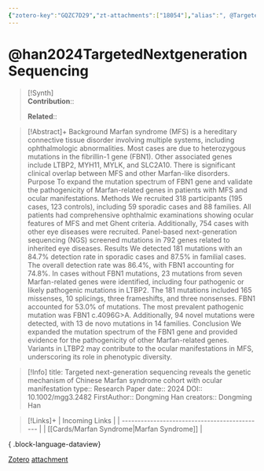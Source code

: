 ```yaml
---
{"zotero-key":"GQZC7D29","zt-attachments":["18054"],"alias":", @Targeted next-generation sequencing reveals the genetic mechanism of Chinese Marfan syndrome cohort with ocular manifestation","keywords":["de novo","FBN1 gene","Marfan syndrome (MFS)","Marfan-like disorders","Marfan-related gene","panel-based next-generation sequencing (NGS)"],"FirstAuthor":"[[ Dongming Han]]","tags":["source/researchpaper"],"dg-publish":true,"permalink":"/sources/han2024-targeted-nextgeneration-sequencing/","dgPassFrontmatter":true}
---
```


# @han2024TargetedNextgenerationSequencing

>[!Synth]  
>**Contribution**::  
>  
>**Related**:: 
>  

> [!Abstract]+
> Background Marfan syndrome (MFS) is a hereditary connective tissue disorder involving multiple systems, including ophthalmologic abnormalities. Most cases are due to heterozygous mutations in the fibrillin-1 gene (FBN1). Other associated genes include LTBP2, MYH11, MYLK, and SLC2A10. There is significant clinical overlap between MFS and other Marfan-like disorders. Purpose To expand the mutation spectrum of FBN1 gene and validate the pathogenicity of Marfan-related genes in patients with MFS and ocular manifestations. Methods We recruited 318 participants (195 cases, 123 controls), including 59 sporadic cases and 88 families. All patients had comprehensive ophthalmic examinations showing ocular features of MFS and met Ghent criteria. Additionally, 754 cases with other eye diseases were recruited. Panel-based next-generation sequencing (NGS) screened mutations in 792 genes related to inherited eye diseases. Results We detected 181 mutations with an 84.7% detection rate in sporadic cases and 87.5% in familial cases. The overall detection rate was 86.4%, with FBN1 accounting for 74.8%. In cases without FBN1 mutations, 23 mutations from seven Marfan-related genes were identified, including four pathogenic or likely pathogenic mutations in LTBP2. The 181 mutations included 165 missenses, 10 splicings, three frameshifts, and three nonsenses. FBN1 accounted for 53.0% of mutations. The most prevalent pathogenic mutation was FBN1 c.4096G>A. Additionally, 94 novel mutations were detected, with 13 de novo mutations in 14 families. Conclusion We expanded the mutation spectrum of the FBN1 gene and provided evidence for the pathogenicity of other Marfan-related genes. Variants in LTBP2 may contribute to the ocular manifestations in MFS, underscoring its role in phenotypic diversity.

> [!Info]
> title: Targeted next-generation sequencing reveals the genetic mechanism of Chinese Marfan syndrome cohort with ocular manifestation
> type:: Research Paper 
> date:: 2024
> DOI:: 10.1002/mgg3.2482
> FirstAuthor:: Dongming Han
> creators:: Dongming Han

> [!Links]+
>  | Incoming Links                                |
> | --------------------------------------------- |
> | [[Cards/Marfan Syndrome\|Marfan Syndrome]] |
> 
{ .block-language-dataview}


[Zotero](zotero://select/library/items/GQZC7D29) [attachment](<file:///Users/nathanmaxwell/Zotero/storage/QRBF7BNZ/Han%20et%20al.%20-%202024%20-%20Targeted%20next-generation%20sequencing%20reveals%20the%20genetic%20mechanism%20of%20Chinese%20Marfan%20syndrome%20cohort.pdf>)

